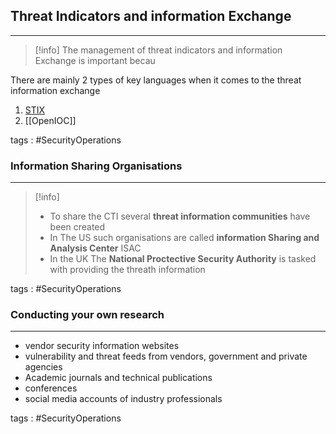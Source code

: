 ## Threat Indicators and information Exchange
---
>[!info]
>The management of threat indicators and information Exchange is important becau


There are mainly 2 types of key languages when it comes to the threat information exchange 
1. [STIX](STIX.md)
2. [[OpenIOC]]

tags : #SecurityOperations 


### Information Sharing Organisations 
---
>[!info]
>- To share the CTI several **threat information communities** have been created
>- In The US such organisations are called **information Sharing and Analysis Center**  ISAC
>- In the UK The **National Proctective Security Authority** is tasked with providing the threath information

tags : #SecurityOperations 

### Conducting your own research 
---
- vendor security information websites 
- vulnerability and threat feeds from vendors, government and private agencies 
- Academic journals and technical publications 
- conferences 
- social media accounts of industry professionals 

tags : #SecurityOperations 